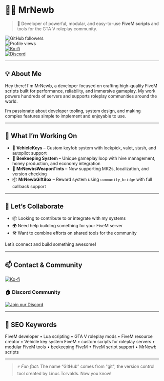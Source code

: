 # 👨‍💻 MrNewb

> 🔧 Developer of powerful, modular, and easy-to-use **FiveM scripts** and tools for the GTA V roleplay community.

![GitHub followers](https://img.shields.io/github/followers/MrNewb?label=Follow&style=social)  
![Profile views](https://komarev.com/ghpvc/?username=MrNewb&label=Profile%20views&color=blueviolet)  
[![Ko-fi](https://img.shields.io/badge/Buy%20Me%20a%20Coffee-%E2%98%95-lightgrey?style=flat-square&logo=ko-fi)](https://ko-fi.com/R5R76BIM9)  
[![Discord](https://img.shields.io/discord/1204398264812830720?label=Discord&logo=discord&color=7289DA)](https://discord.gg/mrnewbscripts)

---

## 💡 About Me

Hey there! I'm MrNewb, a developer focused on crafting high-quality FiveM scripts built for performance, reliability, and immersive gameplay. My work powers hundreds of servers and supports roleplay communities around the world.

I’m passionate about developer tooling, system design, and making complex features simple to implement and enjoyable to use.

---

## 🔭 What I’m Working On

- 🚗 **VehicleKeys** – Custom keyfob system with lockpick, valet, stash, and autopilot support  
- 🐝 **Beekeeping System** – Unique gameplay loop with hive management, honey production, and economy integration  
- 🧰 **MrNewbsWeaponTints** – Now supporting MK2s, localization, and version checking  
- 📦 **MrNewbGiftBox** – Reward system using `community_bridge` with full callback support

---

## 🤝 Let’s Collaborate

- 📦 Looking to contribute to or integrate with my systems  
- 🌍 Need help building something for your FiveM server  
- 🛠 Want to combine efforts on shared tools for the community

Let’s connect and build something awesome!

---

## 📫 Contact & Community

[![Ko-fi](https://ko-fi.com/img/githubbutton_sm.svg)](https://ko-fi.com/R5R76BIM9)

### 🏠 Discord Community  
<a href='https://discord.gg/mrnewbscripts'>
  <img src='https://discordapp.com/api/guilds/1204398264812830720/widget.png?style=banner2' alt='Join our Discord'>
</a>

---

## 🧠 SEO Keywords

FiveM developer • Lua scripting • GTA V roleplay mods • FiveM resource creator • Vehicle key system FiveM • custom scripts for roleplay servers • modular FiveM tools • beekeeping FiveM • FiveM script support • MrNewb scripts

---

> ⚡ *Fun fact:* The name “GitHub” comes from "git", the version control tool created by Linus Torvalds. Now you know!
